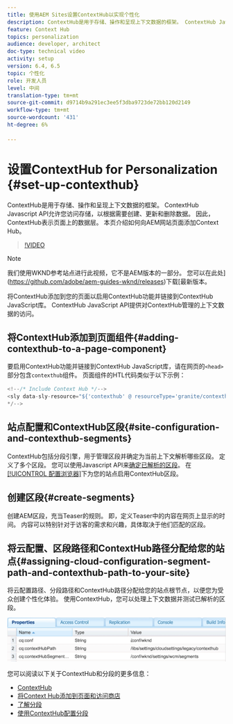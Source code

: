 ```yaml
---
title: 使用AEM Sites设置ContextHub以实现个性化
description: ContextHub是用于存储、操作和呈现上下文数据的框架。 ContextHub Javascript API允许您访问存储，以根据需要创建、更新和删除数据。 因此，ContextHub表示页面上的数据层。 本页介绍如何向AEM网站页面添加Context Hub。
feature: Context Hub
topics: personalization
audience: developer, architect
doc-type: technical video
activity: setup
version: 6.4, 6.5
topic: 个性化
role: 开发人员
level: 中间
translation-type: tm+mt
source-git-commit: d9714b9a291ec3ee5f3dba9723de72bb120d2149
workflow-type: tm+mt
source-wordcount: '431'
ht-degree: 6%

---
```



# 设置ContextHub for Personalization {#set-up-contexthub}

ContextHub是用于存储、操作和呈现上下文数据的框架。 ContextHub Javascript API允许您访问存储，以根据需要创建、更新和删除数据。 因此，ContextHub表示页面上的数据层。 本页介绍如何向AEM网站页面添加Context Hub。

>[!VIDEO](https://video.tv.adobe.com/v/23765/?quality=9&learn=on)

>[!NOTE]
>
>我们使用WKND参考站点进行此视频，它不是AEM版本的一部分。 您可以在此处](https://github.com/adobe/aem-guides-wknd/releases)下载[最新版本。

将ContextHub添加到您的页面以启用ContextHub功能并链接到ContextHub JavaScript库。 ContextHub JavaScript API提供对ContextHub管理的上下文数据的访问。

## 将ContextHub添加到页面组件{#adding-contexthub-to-a-page-component}

要启用ContextHub功能并链接到ContextHub JavaScript库，请在网页的`<head>`部分包含`contexthub`组件。 页面组件的HTL代码类似于以下示例：

```java
<!--/* Include Context Hub */-->
<sly data-sly-resource="${'contexthub' @ resourceType='granite/contexthub/components/contexthub'}"/>
*/-->
```

## 站点配置和ContextHub区段{#site-configuration-and-contexthub-segments}

ContextHub包括分段引擎，用于管理区段并确定为当前上下文解析哪些区段。 定义了多个区段。 您可以使用Javascript API来[确定已解析的区段](https://helpx.adobe.com/experience-manager/6-5/sites/developing/using/ch-adding.html#DeterminingResolvedContextHubSegments)。 在[[!UICONTROL 配置浏览器]](https://docs.adobe.com/content/help/en/experience-manager-cloud-service/implementing/developing/configurations.html)下为您的站点启用ContextHub区段。

## 创建区段{#create-segments}

创建AEM区段，充当Teaser的规则。 即，定义Teaser中的内容在网页上显示的时间。 内容可以特别针对于访客的需求和兴趣，具体取决于他们匹配的区段。

## 将云配置、区段路径和ContextHub路径分配给您的站点{#assigning-cloud-configuration-segment-path-and-contexthub-path-to-your-site}

将云配置路径、分段路径和ContextHub路径分配给您的站点根节点，以便您为受众创建个性化体验。 使用ContextHub，您可以处理上下文数据并测试已解析的区段。

![CRXDE Lite](assets/crx-de-properties.png)

您可以阅读以下关于ContextHub和分段的更多信息：

* [ContextHub](https://helpx.adobe.com/experience-manager/6-5/sites/developing/using/contexthub.html)
* [将Context Hub添加到页面和访问商店](https://helpx.adobe.com/experience-manager/6-5/sites/developing/using/ch-adding.html)
* [了解分段](https://helpx.adobe.com/experience-manager/6-5/sites/classic-ui-authoring/using/classic-personalization-campaigns-segmentation.html)
* [使用ContextHub配置分段](https://helpx.adobe.com/experience-manager/6-5/sites/administering/using/segmentation.html)
